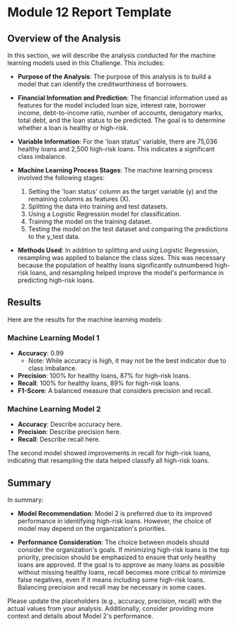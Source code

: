 # Module 12 Report Template

## Overview of the Analysis

In this section, we will describe the analysis conducted for the machine learning models used in this Challenge. This includes:

- **Purpose of the Analysis**: The purpose of this analysis is to build a model that can identify the creditworthiness of borrowers.

- **Financial Information and Prediction**: The financial information used as features for the model included loan size, interest rate, borrower income, debt-to-income ratio, number of accounts, derogatory marks, total debt, and the loan status to be predicted. The goal is to determine whether a loan is healthy or high-risk.

- **Variable Information**: For the 'loan status' variable, there are 75,036 healthy loans and 2,500 high-risk loans. This indicates a significant class imbalance.

- **Machine Learning Process Stages**: The machine learning process involved the following stages:
  1. Setting the 'loan status' column as the target variable (y) and the remaining columns as features (X).
  2. Splitting the data into training and test datasets.
  3. Using a Logistic Regression model for classification.
  4. Training the model on the training dataset.
  5. Testing the model on the test dataset and comparing the predictions to the y_test data.

- **Methods Used**: In addition to splitting and using Logistic Regression, resampling was applied to balance the class sizes. This was necessary because the population of healthy loans significantly outnumbered high-risk loans, and resampling helped improve the model's performance in predicting high-risk loans.

## Results

Here are the results for the machine learning models:

### Machine Learning Model 1

- **Accuracy**: 0.99
  - Note: While accuracy is high, it may not be the best indicator due to class imbalance.
- **Precision**: 100% for healthy loans, 87% for high-risk loans.
- **Recall**: 100% for healthy loans, 89% for high-risk loans.
- **F1-Score**: A balanced measure that considers precision and recall.

### Machine Learning Model 2

- **Accuracy**: Describe accuracy here.
- **Precision**: Describe precision here.
- **Recall**: Describe recall here.

The second model showed improvements in recall for high-risk loans, indicating that resampling the data helped classify all high-risk loans.

## Summary

In summary:

- **Model Recommendation**: Model 2 is preferred due to its improved performance in identifying high-risk loans. However, the choice of model may depend on the organization's priorities.
  
- **Performance Consideration**: The choice between models should consider the organization's goals. If minimizing high-risk loans is the top priority, precision should be emphasized to ensure that only healthy loans are approved. If the goal is to approve as many loans as possible without missing healthy loans, recall becomes more critical to minimize false negatives, even if it means including some high-risk loans. Balancing precision and recall may be necessary in some cases.

Please update the placeholders (e.g., accuracy, precision, recall) with the actual values from your analysis. Additionally, consider providing more context and details about Model 2's performance.
